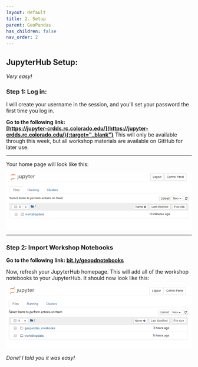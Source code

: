 ```yaml
---
layout: default
title: 2. Setup
parent: GeoPandas
has_children: false
nav_order: 2
---
```


## JupyterHub Setup:  
*Very easy!*

### Step 1: Log in:
I will create your username in the session, and you'll set your password the first time you log in.  

**Go to the following link:**   
__[https://jupyter-crdds.rc.colorado.edu/](https://jupyter-crdds.rc.colorado.edu/){:target="_blank"}__
This will only be available through this week, but all workshop materials are available on GitHub for later use.  

***

Your home page will look like this:   

![HomePage][HubHome]  

***

### Step 2: Import Workshop Notebooks

__Go to the following link: [bit.ly/geopdnotebooks](http://bit.ly/geopdnotebooks)__

Now, refresh your JupyterHub homepage. This will add all of the workshop notebooks to your JupyterHub. It should now look like this:  

![NotebooksAdded][HubHome2]

*Done! I told you it was easy!*

[Python]: img/PythonLogo.png
[Pandas]: img/Pandas_logo.png
[SignUp]: img/JH_log_in.png
[LogIn]: img/gpdLogin.png
[HubHome]: img/hubHome.png
[HubHome2]: img/hubHome2.png
